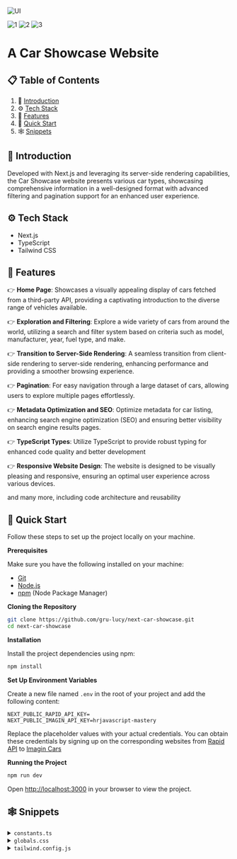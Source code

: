 ![UI](https://github.com/adrianhajdin/project_next13_car_showcase/assets/151519281/2453c186-0ae9-448f-b3c4-077bf910680e)

![1](https://img.shields.io/badge/-TypeScript-black?style=for-the-badge&logoColor=white&logo=typescript&color=3178C6) ![2](https://img.shields.io/badge/-Next_JS-black?style=for-the-badge&logoColor=white&logo=nextdotjs&color=000000) ![3](https://img.shields.io/badge/-Tailwind_CSS-black?style=for-the-badge&logoColor=white&logo=tailwindcss&color=06B6D4)


# A Car Showcase Website

## 📋 Table of Contents

1. 🤖 [Introduction](#introduction)
2. ⚙️ [Tech Stack](#tech-stack)
3. 🔋 [Features](#features)
4. 🤸 [Quick Start](#quick-start)
5. 🕸️ [Snippets](#snippets)

## 🤖 Introduction

Developed with Next.js and leveraging its server-side rendering capabilities, the Car Showcase website presents various car types, showcasing comprehensive information in a well-designed format with advanced filtering and pagination support for an enhanced user experience.

## ⚙️ Tech Stack

- Next.js
- TypeScript
- Tailwind CSS

## 🔋 Features

👉 **Home Page**: Showcases a visually appealing display of cars fetched from a third-party API, providing a captivating introduction to the diverse range of vehicles available.

👉 **Exploration and Filtering**: Explore a wide variety of cars from around the world, utilizing a search and filter system based on criteria such as model, manufacturer, year, fuel type, and make.

👉 **Transition to Server-Side Rendering**: A seamless transition from client-side rendering to server-side rendering, enhancing performance and providing a smoother browsing experience.

👉 **Pagination**: For easy navigation through a large dataset of cars, allowing users to explore multiple pages effortlessly.

👉 **Metadata Optimization and SEO**: Optimize metadata for car listing, enhancing search engine optimization (SEO) and ensuring better visibility on search engine results pages.

👉 **TypeScript Types**: Utilize TypeScript to provide robust typing for enhanced code quality and better development

👉 **Responsive Website Design**: The website is designed to be visually pleasing and responsive, ensuring an optimal user experience across various devices.

and many more, including code architecture and reusability 

## 🤸 Quick Start

Follow these steps to set up the project locally on your machine.

**Prerequisites**

Make sure you have the following installed on your machine:

- [Git](https://git-scm.com/)
- [Node.js](https://nodejs.org/en)
- [npm](https://www.npmjs.com/) (Node Package Manager)

**Cloning the Repository**

```bash
git clone https://github.com/gru-lucy/next-car-showcase.git
cd next-car-showcase
```

**Installation**

Install the project dependencies using npm:

```bash
npm install
```

**Set Up Environment Variables**

Create a new file named `.env` in the root of your project and add the following content:

```env
NEXT_PUBLIC_RAPID_API_KEY=
NEXT_PUBLIC_IMAGIN_API_KEY=hrjavascript-mastery
```

Replace the placeholder values with your actual credentials. You can obtain these credentials by signing up on the corresponding websites from [Rapid API](https://www.youtube.com/redirect?event=video_description&redir_token=QUFFLUhqbmI1TlE1NHFGZ1JLdHU3dnAxSTU5a2R5UUM4QXxBQ3Jtc0tsUDY0aW8xMFhUZVdxMUNzSUlKUExRTG5UaDZoR3hWVFprN2tJV0k2dnk4MXo2NVFMVkk0NWhGS19Nd0g5cGRfN2JjcTdaSlJJRHJKYzlfT3lSS1M4TDVNVTV5Wl91c1lIR2VPZUYzbHJ2Tll2QkJ0aw&q=https%3A%2F%2Frapidapi.com%2Fapininjas%2Fapi%2Fcars-by-api-ninjas%3Futm_source%3Dyoutube.com%2FJavaScriptMastery%26utm_medium%3Dreferral%26utm_campaign%3DDevRel&v=pUNSHPyVryU) to [Imagin Cars](https://www.imagin.studio/solutions/api)

**Running the Project**

```bash
npm run dev
```

Open [http://localhost:3000](http://localhost:3000) in your browser to view the project.

## 🕸️ Snippets

<details>
<summary><code>constants.ts</code></summary>

```typescript
export const manufacturers = [
  "Acura",
  "Alfa Romeo",
  "Aston Martin",
  "Audi",
  "Bentley",
  "BMW",
  "Buick",
  "Cadillac",
  "Chevrolet",
  "Chrysler",
  "Citroen",
  "Dodge",
  "Ferrari",
  "Fiat",
  "Ford",
  "GMC",
  "Honda",
  "Hyundai",
  "Infiniti",
  "Jaguar",
  "Jeep",
  "Kia",
  "Lamborghini",
  "Land Rover",
  "Lexus",
  "Lincoln",
  "Maserati",
  "Mazda",
  "McLaren",
  "Mercedes-Benz",
  "MINI",
  "Mitsubishi",
  "Nissan",
  "Porsche",
  "Ram",
  "Rolls-Royce",
  "Subaru",
  "Tesla",
  "Toyota",
  "Volkswagen",
  "Volvo",
];

export const yearsOfProduction = [
  { title: "Year", value: "" },
  { title: "2015", value: "2015" },
  { title: "2016", value: "2016" },
  { title: "2017", value: "2017" },
  { title: "2018", value: "2018" },
  { title: "2019", value: "2019" },
  { title: "2020", value: "2020" },
  { title: "2021", value: "2021" },
  { title: "2022", value: "2022" },
  { title: "2023", value: "2023" },
];

export const fuels = [
  {
    title: "Fuel",
    value: "",
  },
  {
    title: "Gas",
    value: "Gas",
  },
  {
    title: "Electricity",
    value: "Electricity",
  },
];

export const footerLinks = [
  {
    title: "About",
    links: [
      { title: "How it works", url: "/" },
      { title: "Featured", url: "/" },
      { title: "Partnership", url: "/" },
      { title: "Bussiness Relation", url: "/" },
    ],
  },
  {
    title: "Company",
    links: [
      { title: "Events", url: "/" },
      { title: "Blog", url: "/" },
      { title: "Podcast", url: "/" },
      { title: "Invite a friend", url: "/" },
    ],
  },
  {
    title: "Socials",
    links: [
      { title: "Discord", url: "/" },
      { title: "Instagram", url: "/" },
      { title: "Twitter", url: "/" },
      { title: "Facebook", url: "/" },
    ],
  },
];
```

</details>

<details>
<summary><code>globals.css</code></summary>

```css
@import url("https://fonts.googleapis.com/css2?family=Manrope:wght@200;300;400;500;600;700;800&display=swap");

@tailwind base;
@tailwind components;
@tailwind utilities;

* {
  margin: 0;
  padding: 0;
  box-sizing: border-box;
  font-family: "Manrope", sans-serif;
}

/* START: General styles */
.max-width {
  @apply max-w-[1440px] mx-auto;
}

.padding-x {
  @apply sm:px-16 px-6;
}

.padding-y {
  @apply py-4;
}

.flex-center {
  @apply flex items-center justify-center;
}

.flex-between {
  @apply flex justify-between items-center;
}

.custom-btn {
  @apply flex flex-row relative justify-center items-center py-3 px-6 outline-none;
}
/* END: General styles */

/* START: Hero styles */
.hero {
  @apply flex xl:flex-row flex-col gap-5 relative z-0 max-w-[1440px] mx-auto;
}

.hero__title {
  @apply 2xl:text-[72px] sm:text-[64px] text-[50px] font-extrabold;
}

.hero__subtitle {
  @apply text-[27px] text-black-100 font-light mt-5;
}

.hero__image-container {
  @apply xl:flex-[1.5] flex justify-end items-end w-full xl:h-screen;
}

.hero__image {
  @apply relative xl:w-full w-[90%] xl:h-full h-[590px] z-0;
}

.hero__image-overlay {
  @apply absolute xl:-top-24 xl:-right-1/2 -right-1/4 bg-hero-bg bg-repeat-round -z-10 w-full xl:h-screen h-[590px] overflow-hidden;
}
/* END: Hero styles */

/* START: Home styles */

.home__text-container {
  @apply flex flex-col items-start justify-start gap-y-2.5 text-black-100;
}

.home__filters {
  @apply mt-12 w-full flex-between items-center flex-wrap gap-5;
}

.home__filter-container {
  @apply flex justify-start flex-wrap items-center gap-2;
}

.home__cars-wrapper {
  @apply grid 2xl:grid-cols-4 xl:grid-cols-3 md:grid-cols-2 grid-cols-1 w-full gap-8 pt-14;
}

.home__error-container {
  @apply mt-16 flex justify-center items-center flex-col gap-2;
}
/* END: Home styles */

/* START: Car Card styles */
.car-card {
  @apply flex flex-col p-6 justify-center items-start text-black-100 bg-primary-blue-100 hover:bg-white hover:shadow-md rounded-3xl;
}

.car-card__content {
  @apply w-full flex justify-between items-start gap-2;
}

.car-card__content-title {
  @apply text-[22px] leading-[26px] font-bold capitalize;
}

.car-card__price {
  @apply flex mt-6 text-[32px] leading-[38px] font-extrabold;
}

.car-card__price-dollar {
  @apply self-start text-[14px] leading-[17px] font-semibold;
}

.car-card__price-day {
  @apply self-end text-[14px] leading-[17px] font-medium;
}

.car-card__image {
  @apply relative w-full h-40 my-3 object-contain;
}

.car-card__icon-container {
  @apply flex group-hover:invisible w-full justify-between text-grey;
}

.car-card__icon {
  @apply flex flex-col justify-center items-center gap-2;
}

.car-card__icon-text {
  @apply text-[14px] leading-[17px];
}

.car-card__btn-container {
  @apply hidden group-hover:flex absolute bottom-0 w-full z-10;
}
/* END: Car Card styles */

/* START: Car Details styles */
.car-details__dialog-panel {
  @apply relative w-full max-w-lg max-h-[90vh] overflow-y-auto transform rounded-2xl bg-white p-6 text-left shadow-xl transition-all flex flex-col gap-5;
}

.car-details__close-btn {
  @apply absolute top-2 right-2 z-10 w-fit p-2 bg-primary-blue-100 rounded-full;
}

.car-details__main-image {
  @apply relative w-full h-40 bg-pattern bg-cover bg-center rounded-lg;
}
/* END: Car Details styles */

/* START: Custom Filter styles */
.custom-filter__btn {
  @apply relative w-full min-w-[127px] flex justify-between items-center cursor-default rounded-lg bg-white py-2 px-3 text-left shadow-md sm:text-sm border;
}

.custom-filter__options {
  @apply absolute mt-1 max-h-60 w-full overflow-auto rounded-md bg-white py-1 text-base shadow-lg ring-1 ring-black ring-opacity-5 focus:outline-none sm:text-sm;
}
/* END: Custom Filter styles */

/* START: Footer styles */
.footer {
  @apply flex flex-col text-black-100  mt-5 border-t border-gray-100;
}

.footer__links-container {
  @apply flex max-md:flex-col flex-wrap justify-between gap-5 sm:px-16 px-6 py-10;
}

.footer__rights {
  @apply flex flex-col justify-start items-start gap-6;
}

.footer__links {
  @apply flex-1 w-full flex md:justify-end flex-wrap max-md:mt-10 gap-20;
}

.footer__link {
  @apply flex flex-col gap-6 text-base min-w-[170px];
}

.footer__copyrights {
  @apply flex justify-between items-center flex-wrap mt-10 border-t border-gray-100 sm:px-16 px-6 py-10;
}

.footer__copyrights-link {
  @apply flex-1 flex sm:justify-end justify-center max-sm:mt-4 gap-10;
}
/* END: Footer styles */

/* START: searchbar styles */
.searchbar {
  @apply flex items-center justify-start max-sm:flex-col w-full relative max-sm:gap-4 max-w-3xl;
}

.searchbar__item {
  @apply flex-1 max-sm:w-full flex justify-start items-center relative;
}

.searchbar__input {
  @apply w-full h-[48px] pl-12 p-4 bg-light-white rounded-r-full max-sm:rounded-full outline-none cursor-pointer text-sm;
}
/* END: searchbar styles */

/* START: search manufacturer styles */
.search-manufacturer {
  @apply flex-1 max-sm:w-full flex justify-start items-center;
}

.search-manufacturer__input {
  @apply w-full h-[48px] pl-12 p-4 rounded-l-full max-sm:rounded-full bg-light-white outline-none cursor-pointer text-sm;
}

.search-manufacturer__options {
  @apply absolute mt-1 max-h-60 w-full overflow-auto rounded-md bg-white py-1 text-base shadow-lg ring-1 ring-black ring-opacity-5 focus:outline-none sm:text-sm;
}

.search-manufacturer__option {
  @apply cursor-default select-none py-2 pl-10 pr-4;
}
/* END: search manufacturer styles */
```

</details>

<details>
<summary><code>tailwind.config.js</code></summary>

```javascript
/** @type {import('tailwindcss').Config} */
module.exports = {
  content: [
    "./pages/**/*.{js,ts,jsx,tsx,mdx}",
    "./components/**/*.{js,ts,jsx,tsx,mdx}",
    "./app/**/*.{js,ts,jsx,tsx,mdx}",
  ],
  mode: "jit",
  theme: {
    extend: {
      fontFamily: {
        inter: ["Inter", "sans-serif"],
      },
      colors: {
        "black-100": "#2B2C35",
        "primary-blue": {
          DEFAULT: "#2B59FF",
          100: "#F5F8FF",
        },
        "secondary-orange": "#f79761",
        "light-white": {
          DEFAULT: "rgba(59,60,152,0.03)",
          100: "rgba(59,60,152,0.02)",
        },
        grey: "#747A88",
      },
      backgroundImage: {
        'pattern': "url('/pattern.png')",
        'hero-bg': "url('/hero-bg.png')"
      }
    },
  },
  plugins: [],
};
```

</details>